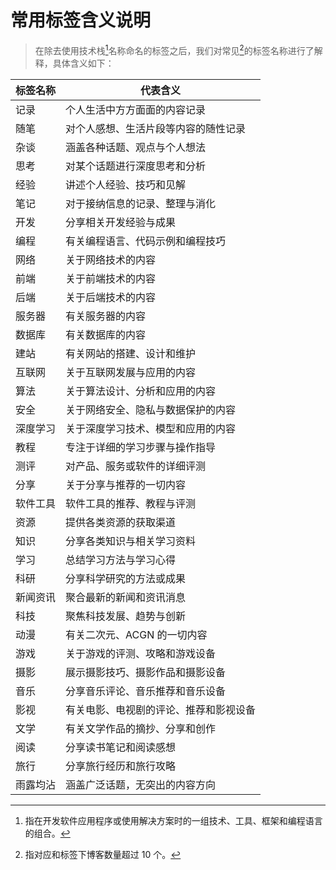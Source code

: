 # 常用标签含义说明

> 在除去使用技术栈[^1]名称命名的标签之后，我们对常见[^2]的标签名称进行了解释，具体含义如下：

| 标签名称 | 代表含义                               |
| -------- | -------------------------------------- |
| 记录     | 个人生活中方方面面的内容记录           |
| 随笔     | 对个人感想、生活片段等内容的随性记录   |
| 杂谈     | 涵盖各种话题、观点与个人想法           |
| 思考     | 对某个话题进行深度思考和分析           |
| 经验     | 讲述个人经验、技巧和见解               |
| 笔记     | 对于接纳信息的记录、整理与消化         |
| 开发     | 分享相关开发经验与成果                 |
| 编程     | 有关编程语言、代码示例和编程技巧       |
| 网络     | 关于网络技术的内容                     |
| 前端     | 关于前端技术的内容                     |
| 后端     | 关于后端技术的内容                     |
| 服务器   | 有关服务器的内容                       |
| 数据库   | 有关数据库的内容                       |
| 建站     | 有关网站的搭建、设计和维护             |
| 互联网   | 关于互联网发展与应用的内容             |
| 算法     | 关于算法设计、分析和应用的内容         |
| 安全     | 关于网络安全、隐私与数据保护的内容     |
| 深度学习 | 关于深度学习技术、模型和应用的内容     |
| 教程     | 专注于详细的学习步骤与操作指导         |
| 测评     | 对产品、服务或软件的详细评测           |
| 分享     | 关于分享与推荐的一切内容               |
| 软件工具 | 软件工具的推荐、教程与评测             |
| 资源     | 提供各类资源的获取渠道                 |
| 知识     | 分享各类知识与相关学习资料             |
| 学习     | 总结学习方法与学习心得                 |
| 科研     | 分享科学研究的方法或成果               |
| 新闻资讯 | 聚合最新的新闻和资讯消息               |
| 科技     | 聚焦科技发展、趋势与创新               |
| 动漫     | 有关二次元、ACGN 的一切内容            |
| 游戏     | 关于游戏的评测、攻略和游戏设备         |
| 摄影     | 展示摄影技巧、摄影作品和摄影设备       |
| 音乐     | 分享音乐评论、音乐推荐和音乐设备       |
| 影视     | 有关电影、电视剧的评论、推荐和影视设备 |
| 文学     | 有关文学作品的摘抄、分享和创作         |
| 阅读     | 分享读书笔记和阅读感想                 |
| 旅行     | 分享旅行经历和旅行攻略                 |
| 雨露均沾 | 涵盖广泛话题，无突出的内容方向         |

[^1]: 指在开发软件应用程序或使用解决方案时的一组技术、工具、框架和编程语言的组合。
[^2]: 指对应和标签下博客数量超过 10 个。
